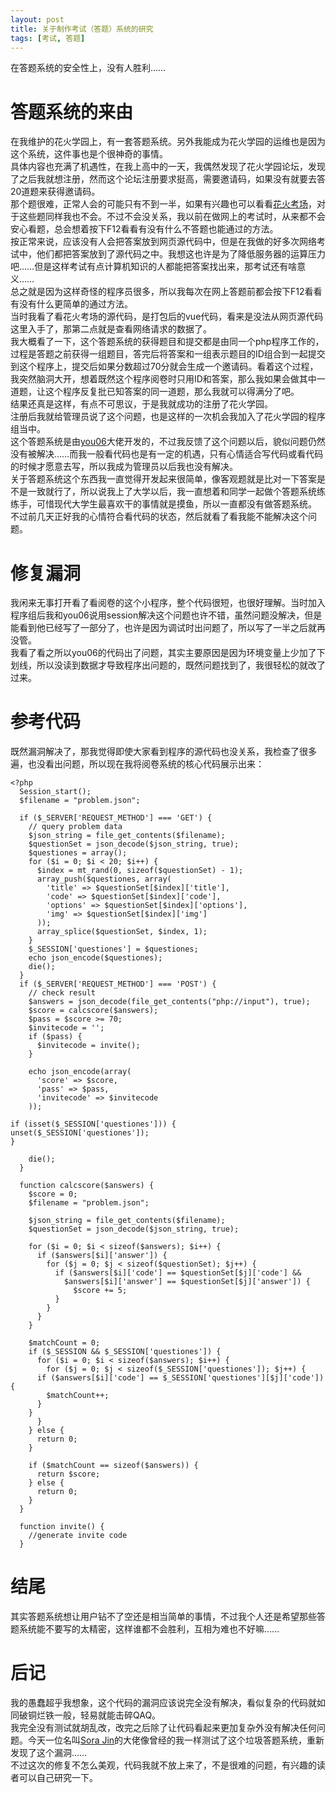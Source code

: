 ```yaml
---
layout: post
title: 关于制作考试（答题）系统的研究
tags: [考试, 答题]
---
```


  在答题系统的安全性上，没有人胜利……<!--more-->   

# 答题系统的来由
  在我维护的花火学园上，有一套答题系统。另外我能成为花火学园的运维也是因为这个系统，这件事也是个很神奇的事情。   
  具体内容也充满了机遇性，在我上高中的一天，我偶然发现了花火学园论坛，发现了之后我就想注册，然而这个论坛注册要求挺高，需要邀请码，如果没有就要去答20道题来获得邀请码。   
  那个题很难，正常人会的可能只有不到一半，如果有兴趣也可以看看[花火考场](https://www.say-huahuo.com/answer/)，对于这些题同样我也不会。不过不会没关系，我以前在做网上的考试时，从来都不会安心看题，总会想着按下F12看看有没有什么不答题也能通过的方法。   
  按正常来说，应该没有人会把答案放到网页源代码中，但是在我做的好多次网络考试中，他们都把答案放到了源代码之中。我想这也许是为了降低服务器的运算压力吧……但是这样考试有点计算机知识的人都能把答案找出来，那考试还有啥意义……   
  总之就是因为这样奇怪的程序员很多，所以我每次在网上答题前都会按下F12看看有没有什么更简单的通过方法。   
  当时我看了看花火考场的源代码，是打包后的vue代码，看来是没法从网页源代码这里入手了，那第二点就是查看网络请求的数据了。   
  我大概看了一下，这个答题系统的获得题目和提交都是由同一个php程序工作的，过程是答题之前获得一组题目，答完后将答案和一组表示题目的ID组合到一起提交到这个程序上，提交后如果分数超过70分就会生成一个邀请码。看着这个过程，我突然脑洞大开，想着既然这个程序阅卷时只用ID和答案，那么我如果会做其中一道题，让这个程序反复批已知答案的同一道题，那么我就可以得满分了吧。   
  结果还真是这样，有点不可思议，于是我就成功的注册了花火学园。   
  注册后我就给管理员说了这个问题，也是这样的一次机会我加入了花火学园的程序组当中。   
  这个答题系统是由[you06](https://github.com/you06)大佬开发的，不过我反馈了这个问题以后，貌似问题仍然没有被解决……而我一般看代码也是有一定的机遇，只有心情适合写代码或看代码的时候才愿意去写，所以我成为管理员以后我也没有解决。   
  关于答题系统这个东西我一直觉得开发起来很简单，像客观题就是比对一下答案是不是一致就行了，所以说我上了大学以后，我一直想着和同学一起做个答题系统练练手，可惜现代大学生最喜欢干的事情就是摸鱼，所以一直都没有做答题系统。   
  不过前几天正好我的心情符合看代码的状态，然后就看了看我能不能解决这个问题。

# 修复漏洞
  我闲来无事打开看了看阅卷的这个小程序，整个代码很短，也很好理解。当时加入程序组后我和you06说用session解决这个问题也许不错，虽然问题没解决，但是能看到他已经写了一部分了，也许是因为调试时出问题了，所以写了一半之后就再没管。   
  我看了看之所以you06的代码出了问题，其实主要原因是因为环境变量上少加了下划线，所以没读到数据才导致程序出问题的，既然问题找到了，我很轻松的就改了过来。
   
# 参考代码
  既然漏洞解决了，那我觉得即使大家看到程序的源代码也没关系，我检查了很多遍，也没看出问题，所以现在我将阅卷系统的核心代码展示出来：
```
<?php
  Session_start();
  $filename = "problem.json";

  if ($_SERVER['REQUEST_METHOD'] === 'GET') {
    // query problem data
    $json_string = file_get_contents($filename);
    $questionSet = json_decode($json_string, true);
    $questiones = array();
    for ($i = 0; $i < 20; $i++) {
      $index = mt_rand(0, sizeof($questionSet) - 1);
      array_push($questiones, array(
        'title' => $questionSet[$index]['title'],
        'code' => $questionSet[$index]['code'],
        'options' => $questionSet[$index]['options'],
        'img' => $questionSet[$index]['img']
      ));
      array_splice($questionSet, $index, 1); 
    }
    $_SESSION['questiones'] = $questiones;
    echo json_encode($questiones);
    die();
  }
  if ($_SERVER['REQUEST_METHOD'] === 'POST') {
    // check result
    $answers = json_decode(file_get_contents("php://input"), true);
    $score = calcscore($answers);
    $pass = $score >= 70;
    $invitecode = '';
    if ($pass) {
      $invitecode = invite();
    }

    echo json_encode(array(
      'score' => $score,
      'pass' => $pass,
      'invitecode' => $invitecode
    ));

if (isset($_SESSION['questiones'])) {
unset($_SESSION['questiones']);
}

    die();
  }

  function calcscore($answers) {
    $score = 0;
    $filename = "problem.json";

    $json_string = file_get_contents($filename);
    $questionSet = json_decode($json_string, true);

    for ($i = 0; $i < sizeof($answers); $i++) {
      if ($answers[$i]['answer']) {
        for ($j = 0; $j < sizeof($questionSet); $j++) {
          if ($answers[$i]['code'] == $questionSet[$j]['code'] &&
            $answers[$i]['answer'] == $questionSet[$j]['answer']) {
              $score += 5;
          }
        }
      }
    }

    $matchCount = 0;
    if ($_SESSION && $_SESSION['questiones']) {
      for ($i = 0; $i < sizeof($answers); $i++) {
        for ($j = 0; $j < sizeof($_SESSION['questiones']); $j++) {
	  if ($answers[$i]['code'] == $_SESSION['questiones'][$j]['code']) {
	    $matchCount++;
	  }
	}
      }
    } else {
      return 0;
    }

    if ($matchCount == sizeof($answers)) {
      return $score;
    } else {
      return 0;
    }
  }

  function invite() {
    //generate invite code
  }
```

# 结尾
  其实答题系统想让用户钻不了空还是相当简单的事情，不过我个人还是希望那些答题系统能不要写的太精密，这样谁都不会胜利，互相为难也不好嘛……

# 后记
  我的愚蠢超乎我想象，这个代码的漏洞应该说完全没有解决，看似复杂的代码就如同破铜烂铁一般，轻易就能击碎QAQ。   
  我完全没有测试就胡乱改，改完之后除了让代码看起来更加复杂外没有解决任何问题。今天一位名叫[Sora Jin](https://github.com/MoeLoli)的大佬像曾经的我一样测试了这个垃圾答题系统，重新发现了这个漏洞……   
  不过这次的修复不怎么美观，代码我就不放上来了，不是很难的问题，有兴趣的读者可以自己研究一下。
